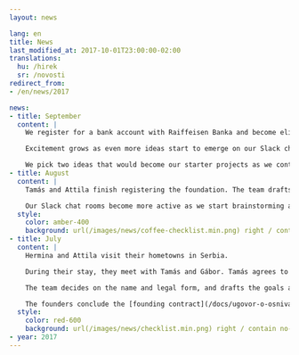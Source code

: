 ```yaml
---
layout: news

lang: en
title: News
last_modified_at: 2017-10-01T23:00:00-02:00
translations:
  hu: /hirek
  sr: /novosti
redirect_from:
- /en/news/2017

news:
- title: September
  content: |
    We register for a bank account with Raiffeisen Banka and become eligible for receiving donations. We submit our initial tax declaration. Wecomplete the vetting process and become qualified to use Benevity’s gift matching platform.

    Excitement grows as even more ideas start to emerge on our Slack channel. Hermina starts drafting an overall business plan for the foundation. Content starts to appear on our website.

    We pick two ideas that would become our starter projects as we continue to develop them.
- title: August
  content: |
    Tamás and Attila finish registering the foundation. The team drafts the logo and the stamp, deploys the very first version of the website, and starts the charity vetting process with TechSoup and Benevity. We enter into a bookkeeping agreement with Prima Nota.

    Our Slack chat rooms become more active as we start brainstorming about possible projects.
  style:
    color: amber-400
    background: url(/images/news/coffee-checklist.min.png) right / contain no-repeat
- title: July
  content: |
    Hermina and Attila visit their hometowns in Serbia.

    During their stay, they meet with Tamás and Gábor. Tamás agrees to join the team as the administrator and legal representative of the foundation. Gábor joines as the third board member.

    The team decides on the name and legal form, and drafts the goals and potential activities of the organisation.

    The founders conclude the [founding contract](/docs/ugovor-o-osnivanju.pdf), construct the [statute](/docs/statut.pdf) and the rest of the foundind documents, and request registration in the registry of business entities.
  style:
    color: red-600
    background: url(/images/news/checklist.min.png) right / contain no-repeat
- year: 2017
---
```

